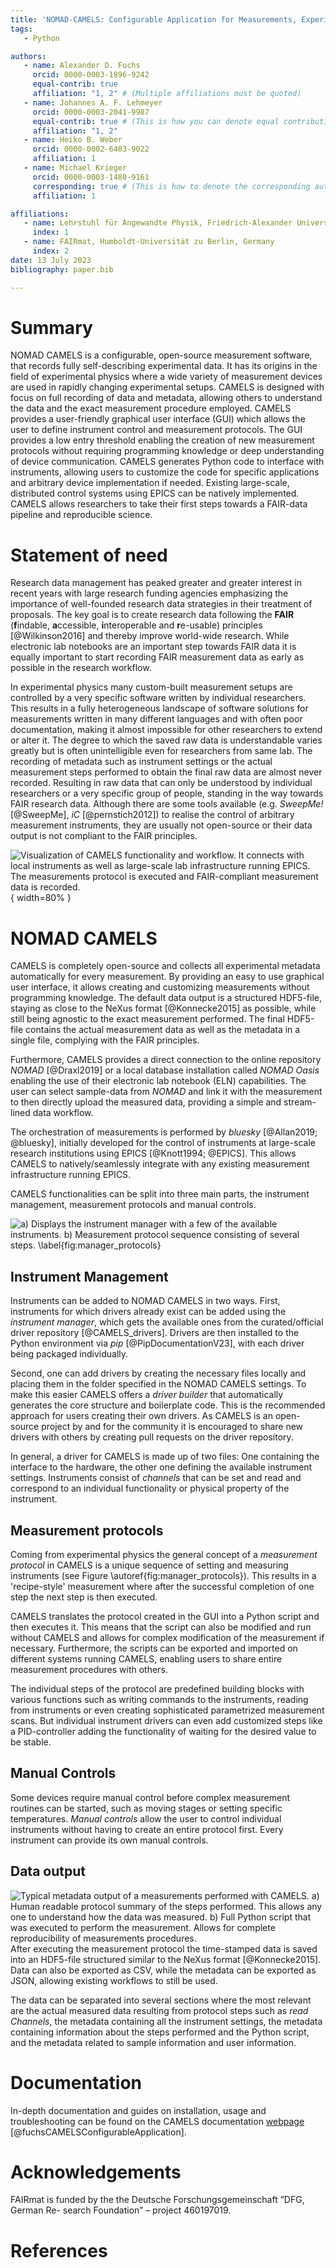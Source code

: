 ```yaml
---
title: 'NOMAD-CAMELS: Configurable Application for Measurements, Experiments and Laboratory Systems'
tags:
   - Python

authors:
   - name: Alexander D. Fuchs
     orcid: 0000-0003-1896-9242
     equal-contrib: true
     affiliation: "1, 2" # (Multiple affiliations must be quoted)
   - name: Johannes A. F. Lehmeyer
     orcid: 0000-0003-2041-9987
     equal-contrib: true # (This is how you can denote equal contributions between multiple authors)
     affiliation: "1, 2"
   - name: Heiko B. Weber
     orcid: 0000-0002-6403-9022
     affiliation: 1
   - name: Michael Krieger
     orcid: 0000-0003-1480-9161
     corresponding: true # (This is how to denote the corresponding author)
     affiliation: 1

affiliations:
   - name: Lehrstuhl für Angewandte Physik, Friedrich-Alexander Universität Erlangen-Nürnberg, Germany
     index: 1
   - name: FAIRmat, Humboldt-Universität zu Berlin, Germany
     index: 2
date: 13 July 2023
bibliography: paper.bib

---
```


# Summary

NOMAD CAMELS is a configurable, open-source measurement software, that records fully self-describing experimental data. It has its origins in the field of experimental physics where a wide variety of measurement devices are used in rapidly changing experimental setups. CAMELS is designed with focus on full recording of data and metadata, allowing others to understand the data and the exact measurement procedure employed. CAMELS provides a user-friendly graphical user interface (GUI) which allows the user to define instrument control and measurement protocols. The GUI provides a low entry threshold enabling the creation of new measurement protocols without requiring programming knowledge or deep understanding of device communication. CAMELS generates Python code to interface with instruments, allowing users to customize the code for specific applications and arbitrary device implementation if needed. Existing large-scale, distributed control systems using EPICS can be natively implemented. 
CAMELS allows researchers to take their first steps towards a FAIR-data pipeline and reproducible science.


# Statement of need
Research data management has peaked greater and greater interest in recent years with large research funding agencies emphasizing the importance of well-founded research data strategies in their treatment of proposals. The key goal is to create research data following the **FAIR** (**f**indable, **a**ccessible, **i**nteroperable and **r**e-usable) principles [@Wilkinson2016] and thereby improve world-wide research.
While electronic lab notebooks are an important step towards FAIR data it is equally important to start recording FAIR measurement data as early as possible in the research workflow. 

In experimental physics many custom-built measurement setups are controlled by a very specific software written by individual researchers. This results in a fully heterogeneous landscape of software solutions for measurements written in many different languages and with often poor documentation, making it almost impossible for other researchers to extend or alter it. The degree to which the saved raw data is understandable varies greatly but is often unintelligible even for researchers from same lab. The recording of metadata such as instrument settings or the actual measurement steps performed to obtain the final raw data are almost never recorded. Resulting in raw data that can only be understood by individual researchers or a very specific group of people, standing in the way towards FAIR research data. Although there are some tools available (e.g. _SweepMe!_ [@SweepMe], _iC_ [@pernstich2012]) to realise the control of arbitrary measurement instruments, they are usually not open-source or their data output is not compliant to the FAIR principles. 

![Visualization of CAMELS functionality and workflow. It connects with local instruments as well as large-scale lab infrastructure running EPICS. The measurements protocol is executed and FAIR-compliant measurement data is recorded.](pictures/Bild_CAMELS.png){ width=80% }

# NOMAD CAMELS
CAMELS is completely open-source and collects all experimental metadata automatically for every measurement. By providing an easy to use graphical user interface, it allows creating and customizing measurements without programming knowledge. The default data output is a structured HDF5-file, staying as close to the NeXus format [@Konnecke2015] as possible, while still being agnostic to the exact measurement performed. The final HDF5-file contains the actual measurement data as well as the metadata in a single file, complying with the FAIR principles. 

Furthermore, CAMELS provides a direct connection to the online repository _NOMAD_ [@Draxl2019] or a local database installation called _NOMAD Oasis_ enabling the use of their electronic lab notebook (ELN) capabilities. The user can select sample-data from _NOMAD_ and link it with the measurement to then directly upload the measured data, providing a simple and stream-lined data workflow.

The orchestration of measurements is performed by _bluesky_ [@Allan2019; @bluesky], initially developed for the control of instruments at large-scale research institutions using EPICS [@Knott1994; @EPICS]. This allows CAMELS to natively/seamlessly integrate with any existing measurement infrastructure running EPICS.

CAMELS functionalities can be split into three main parts, the instrument management, measurement protocols and manual controls. 

![**a)** Displays the instrument manager with a few of the available instruments. **b)** Measurement protocol sequence consisting of several steps. \label{fig:manager_protocols}](pictures/CAMELS_manager_protocol.png)

## Instrument Management
Instruments can be added to NOMAD CAMELS in two ways. First, instruments for which drivers already exist can be added using the _instrument manager_, which gets the available ones from the curated/official driver repository [@CAMELS_drivers]. Drivers are then installed to the Python environment via _pip_ [@PipDocumentationV23], with each driver being packaged individually.

Second, one can add drivers by creating the necessary files locally and placing them in the folder specified in the NOMAD CAMELS settings. To make this easier CAMELS offers a _driver builder_ that automatically generates the core structure and boilerplate code. This is the recommended approach for users creating their own drivers. As CAMELS is an open-source project by and for the community it is encouraged to share new drivers with others by creating pull requests on the driver repository.

In general, a driver for CAMELS is made up of two files: One containing the interface to the hardware, the other one defining the available instrument settings. Instruments consist of _channels_ that can be set and read and correspond to an individual functionality or physical property of the instrument.


## Measurement protocols
Coming from experimental physics the general concept of a _measurement protocol_ in CAMELS is a unique sequence of setting and measuring instruments (see Figure \autoref{fig:manager_protocols}). This results in a 'recipe-style' measurement where after the successful completion of one step the next step is then executed.   

CAMELS translates the protocol created in the GUI into a Python script and then executes it. This means that the script can also be modified and run without CAMELS and allows for 
complex modification of the measurement if necessary. Furthermore, the scripts can be exported and imported on different systems running CAMELS, enabling users to share entire measurement procedures with others.

The individual steps of the protocol are predefined building blocks with various functions such as writing commands to the instruments, reading from instruments or even creating sophisticated parametrized measurement scans. But individual instrument drivers can even add customized steps like a PID-controller adding the functionality of waiting for the desired value to be stable.

## Manual Controls
Some devices require manual control before complex measurement routines can be started, such as moving stages or setting specific temperatures. _Manual controls_ allow the user to control individual instruments without having to create an entire protocol first.
Every instrument can provide its own manual controls.

## Data output
![Typical metadata output of a measurements performed with CAMELS. **a)** Human readable protocol summary of the steps performed. This allows any one to understand how the data was measured. **b)** Full Python script that was executed to perform the measurement. Allows for complete reproducibility of measurements procedures. ](pictures/h5_data.png)
After executing the measurement protocol the time-stamped data is saved into an HDF5-file structured similar to the NeXus format [@Konnecke2015]. Data can also be exported as CSV, while the metadata can be exported as JSON, allowing existing workflows to still be used. 

The data can be separated into several sections where the most relevant are the actual measured data resulting from protocol steps such as _read Channels_, the metadata containing all the instrument settings, the metadata containing information about the steps performed and the Python script, and the metadata related to sample information and user information.

# Documentation
In-depth documentation and guides on installation, usage and troubleshooting can be found on the CAMELS documentation [webpage](https://fau-lap.github.io/NOMAD-CAMELS/) [@fuchsCAMELSConfigurableApplication].

# Acknowledgements

FAIRmat is funded by the the Deutsche Forschungsgemeinschaft ”DFG, German Re- search Foundation” – project 460197019.

# References